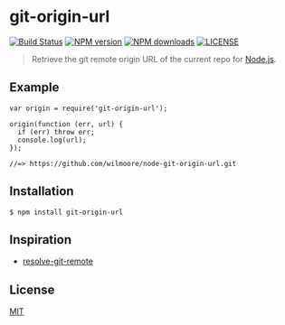 # git-origin-url

[![Build Status](http://img.shields.io/travis/wilmoore/node-git-origin-url.svg)](https://travis-ci.org/wilmoore/node-git-origin-url) [![NPM version](http://img.shields.io/npm/v/git-origin-url.svg)](https://www.npmjs.org/package/git-origin-url) [![NPM downloads](http://img.shields.io/npm/dm/git-origin-url.svg)](https://www.npmjs.org/package/git-origin-url) [![LICENSE](http://img.shields.io/npm/l/git-origin-url.svg)](license)

> Retrieve the git remote origin URL of the current repo for [Node.js][].

## Example

    var origin = require('git-origin-url');

    origin(function (err, url) {
      if (err) throw err;
      console.log(url);
    });

    //=> https://github.com/wilmoore/node-git-origin-url.git

## Installation

    $ npm install git-origin-url

## Inspiration

- [resolve-git-remote][]

## License

  [MIT](license)

[resolve-git-remote]:   https://github.com/thlorenz/resolve-git-remote
[Node.js]:              http://nodejs.org
